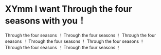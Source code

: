 # XYmm I want Through the four seasons with you！
Through the four seasons ！
Through the four seasons ！
Through the four seasons ！
Through the four seasons ！
Through the four seasons ！
Through the four seasons ！
Through the four seasons ！
